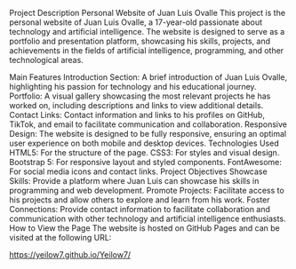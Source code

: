 Project Description
Personal Website of Juan Luis Ovalle
This project is the personal website of Juan Luis Ovalle, a 17-year-old passionate about technology and artificial intelligence. The website is designed to serve as a portfolio and presentation platform, showcasing his skills, projects, and achievements in the fields of artificial intelligence, programming, and other technological areas.

Main Features
Introduction Section: A brief introduction of Juan Luis Ovalle, highlighting his passion for technology and his educational journey.
Portfolio: A visual gallery showcasing the most relevant projects he has worked on, including descriptions and links to view additional details.
Contact Links: Contact information and links to his profiles on GitHub, TikTok, and email to facilitate communication and collaboration.
Responsive Design: The website is designed to be fully responsive, ensuring an optimal user experience on both mobile and desktop devices.
Technologies Used
HTML5: For the structure of the page.
CSS3: For styles and visual design.
Bootstrap 5: For responsive layout and styled components.
FontAwesome: For social media icons and contact links.
Project Objectives
Showcase Skills: Provide a platform where Juan Luis can showcase his skills in programming and web development.
Promote Projects: Facilitate access to his projects and allow others to explore and learn from his work.
Foster Connections: Provide contact information to facilitate collaboration and communication with other technology and artificial intelligence enthusiasts.
How to View the Page
The website is hosted on GitHub Pages and can be visited at the following URL:

https://yeilow7.github.io/Yeilow7/
